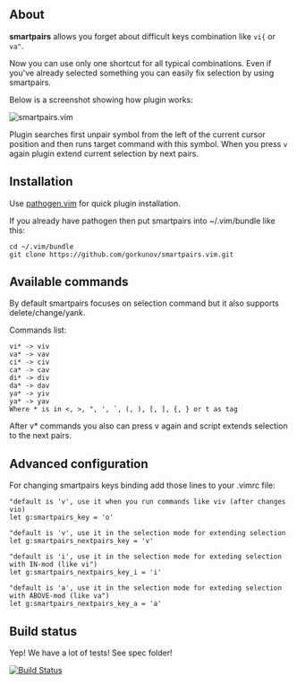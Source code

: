 About
-----
**smartpairs** allows you forget about difficult keys combination like ```vi{``` or ```va"```.

Now you can use only one shortcut for all typical combinations. Even if you've already 
selected something you can easily fix selection by using smartpairs. 

Below is a screenshot showing how plugin works:

![smartpairs.vim](https://github.com/gorkunov/smartpairs.vim/raw/master/_assets/smartpairs.vim.gif)

Plugin searches first unpair symbol from the left of the current cursor
position and then runs target command with this symbol. When you press 
```v``` again plugin extend current selection by next pairs.

Installation
------------
Use [pathogen.vim](https://github.com/tpope/vim-pathogen) for quick plugin installation. 

If you already have pathogen then put smartpairs into ~/.vim/bundle like this:

    cd ~/.vim/bundle
    git clone https://github.com/gorkunov/smartpairs.vim.git

Available commands
------------------
By default smartpairs focuses on selection command but it also supports delete/change/yank.

Commands list:

    vi* -> viv
    va* -> vav
    ci* -> civ
    ca* -> cav
    di* -> div
    da* -> dav
    ya* -> yiv
    ya* -> yav
    Where * is in <, >, ", ', `, (, ), [, ], {, } or t as tag
    
After v\* commands you also can press v again and script extends selection
to the next pairs.

Advanced configuration
----------------------
For changing smartpairs keys binding add those lines to your .vimrc file:

```viml
"default is 'v', use it when you run commands like viv (after changes vio)
let g:smartpairs_key = 'o'

"default is 'v', use it in the selection mode for extending selection
let g:smartpairs_nextpairs_key = 'v'

"default is 'i', use it in the selection mode for exteding selection with IN-mod (like vi")
let g:smartpairs_nextpairs_key_i = 'i'

"default is 'a', use it in the selection mode for exteding selection with ABOVE-mod (like va")
let g:smartpairs_nextpairs_key_a = 'a'
```

Build status
------------
Yep! We have a lot of tests! See spec folder!

[![Build Status](https://api.travis-ci.org/gorkunov/smartpairs.vim.png)](http://travis-ci.org/gorkunov/smartpairs.vim)
